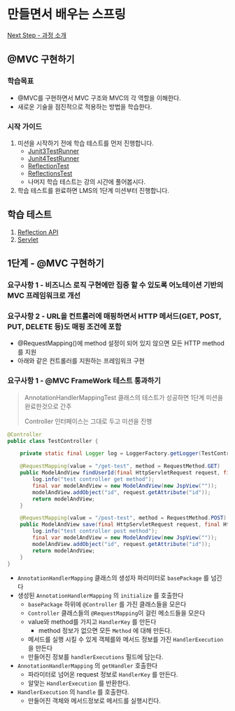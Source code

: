 # 만들면서 배우는 스프링

[Next Step - 과정 소개](https://edu.nextstep.camp/c/4YUvqn9V)

## @MVC 구현하기

### 학습목표

- @MVC를 구현하면서 MVC 구조와 MVC의 각 역할을 이해한다.
- 새로운 기술을 점진적으로 적용하는 방법을 학습한다.

### 시작 가이드

1. 미션을 시작하기 전에 학습 테스트를 먼저 진행합니다.
    - [Junit3TestRunner](study/src/test/java/reflection/Junit3TestRunner.java)
    - [Junit4TestRunner](study/src/test/java/reflection/Junit4TestRunner.java)
    - [ReflectionTest](study/src/test/java/reflection/ReflectionTest.java)
    - [ReflectionsTest](study/src/test/java/reflection/ReflectionsTest.java)
    - 나머지 학습 테스트는 강의 시간에 풀어봅시다.
2. 학습 테스트를 완료하면 LMS의 1단계 미션부터 진행합니다.

## 학습 테스트

1. [Reflection API](study/src/test/java/reflection)
2. [Servlet](study/src/test/java/servlet)

## 1단계 - @MVC 구현하기

### 요구사항 1 - 비즈니스 로직 구현에만 집중 할 수 있도록 어노테이션 기반의 MVC 프레임워크로 개선

### 요구사항 2 - URL을 컨트롤러에 매핑하면서 HTTP 메서드(GET, POST, PUT, DELETE 등)도 매핑 조건에 포함

- @RequestMapping()에 method 설정이 되어 있지 않으면 모든 HTTP method를 지원
- 아래와 같은 컨트롤러를 지원하는 프레임워크 구현

### 요구사항 1 - @MVC FrameWork 테스트 통과하기

> AnnotationHandlerMappingTest 클래스의 테스트가 성공하면 1단계 미션을 완료한것으로 간주
>
> Controller 인터페이스는 그대로 두고 미션을 진행

```java
@Controller
public class TestController {

    private static final Logger log = LoggerFactory.getLogger(TestController.class);

    @RequestMapping(value = "/get-test", method = RequestMethod.GET)
    public ModelAndView findUserId(final HttpServletRequest request, final HttpServletResponse response) {
        log.info("test controller get method");
        final var modelAndView = new ModelAndView(new JspView(""));
        modelAndView.addObject("id", request.getAttribute("id"));
        return modelAndView;
    }

    @RequestMapping(value = "/post-test", method = RequestMethod.POST)
    public ModelAndView save(final HttpServletRequest request, final HttpServletResponse response) {
        log.info("test controller post method");
        final var modelAndView = new ModelAndView(new JspView(""));
        modelAndView.addObject("id", request.getAttribute("id"));
        return modelAndView;
    }
}
```

- `AnnotationHandlerMapping` 클래스의 생성자 파리미터로 `basePackage` 를 넘긴다
- 생성된 `AnnotationHandlerMapping` 의 `initialize` 를 호출한다
    - `basePackage` 하위에 `@Controller` 를 가진 클래스들을 모은다
    - `Controller` 클래스들의 `@RequestMapping`이 걸린 메소드들을 모은다
    - value와 method를 가지고 `HandlerKey` 를 만든다
      - method 정보가 없으면 모든 `Method` 에 대해 만든다.
    - 메서드를 실행 시킬 수 있게 객체를와 메서드 정보를 가진 `HandlerExecution` 을 만든다
    - 만들어진 정보를 `handlerExecutions` 필드에 담는다.
- `AnnotationHandlerMapping` 의 `getHandler` 호출한다
    - 파라미터로 넘어온 request 정보로 `HandlerKey` 를 만든다.
    - 알맞는 `HandlerExecution` 를 반환한다.
- `HandlerExecution` 의 `handle` 를 호출한다.
    - 만들어진 객체와 메서드정보로 메서드를 실행시킨다.
